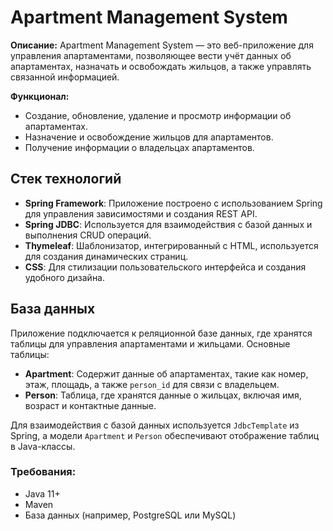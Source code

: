 # Apartment Management System

**Описание:**
Apartment Management System — это веб-приложение для управления апартаментами, позволяющее вести учёт данных об апартаментах, назначать и освобождать жильцов, а также управлять связанной информацией.

**Функционал:**
- Создание, обновление, удаление и просмотр информации об апартаментах.
- Назначение и освобождение жильцов для апартаментов.
- Получение информации о владельцах апартаментов.

## Стек технологий

- **Spring Framework**: Приложение построено с использованием Spring для управления зависимостями и создания REST API.
- **Spring JDBC**: Используется для взаимодействия с базой данных и выполнения CRUD операций.
- **Thymeleaf**: Шаблонизатор, интегрированный с HTML, используется для создания динамических страниц.
- **CSS**: Для стилизации пользовательского интерфейса и создания удобного дизайна.

## База данных

Приложение подключается к реляционной базе данных, где хранятся таблицы для управления апартаментами и жильцами. Основные таблицы:
- **Apartment**: Содержит данные об апартаментах, такие как номер, этаж, площадь, а также `person_id` для связи с владельцем.
- **Person**: Таблица, где хранятся данные о жильцах, включая имя, возраст и контактные данные.

Для взаимодействия с базой данных используется `JdbcTemplate` из Spring, а модели `Apartment` и `Person` обеспечивают отображение таблиц в Java-классы.

### Требования:
- Java 11+
- Maven
- База данных (например, PostgreSQL или MySQL)
